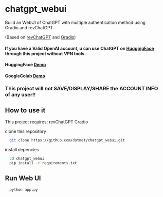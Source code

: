 # chatgpt_webui
Build an WebUI of ChatGPT with multiple authentication method using Gradio and revChatGPT

(Based on [revChatGPT](https://github.com/acheong08/ChatGPT) and [Gradio](https://gradio.app/))

#### If you have a Valid OpenAI account, u can use ChatGPT on [HuggingFace](https://huggingface.co/) through this project without VPN tools.
#### HuggingFace [Demo](https://huggingface.co/spaces/dotmet/chatgpt_webui)
#### GoogleColab [Demo](https://colab.research.google.com/drive/1NhSKhSPFNsEzCIjcNgnbDQgewtp6Leub#scrollTo=q9qPXpL_ydSW)


### This project will not SAVE/DISPLAY/SHARE the ACCOUNT INFO of any user!!

## How to use it

This project requires:
  revChatGPT
  Gradio

clone this repository

```bash
  git clone https://github.com/dotmet/chatgpt_webui.git
```

install depencies

```bash
  cd chatgpt_webui
  pip install -r requirements.txt
```
  
## Run Web UI

```
  python app.py
```

